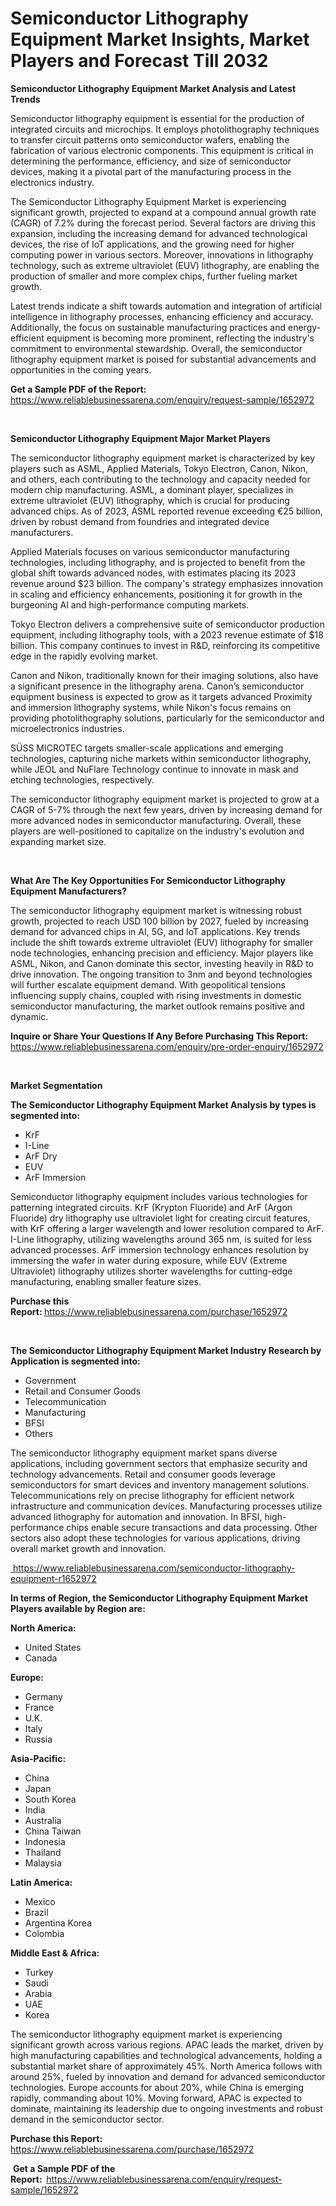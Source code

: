<p><h1>Semiconductor Lithography Equipment Market Insights, Market Players and Forecast Till 2032</h1></p><p><strong>Semiconductor Lithography Equipment Market Analysis and Latest Trends</strong></p>
<p><p>Semiconductor lithography equipment is essential for the production of integrated circuits and microchips. It employs photolithography techniques to transfer circuit patterns onto semiconductor wafers, enabling the fabrication of various electronic components. This equipment is critical in determining the performance, efficiency, and size of semiconductor devices, making it a pivotal part of the manufacturing process in the electronics industry.</p><p>The Semiconductor Lithography Equipment Market is experiencing significant growth, projected to expand at a compound annual growth rate (CAGR) of 7.2% during the forecast period. Several factors are driving this expansion, including the increasing demand for advanced technological devices, the rise of IoT applications, and the growing need for higher computing power in various sectors. Moreover, innovations in lithography technology, such as extreme ultraviolet (EUV) lithography, are enabling the production of smaller and more complex chips, further fueling market growth.</p><p>Latest trends indicate a shift towards automation and integration of artificial intelligence in lithography processes, enhancing efficiency and accuracy. Additionally, the focus on sustainable manufacturing practices and energy-efficient equipment is becoming more prominent, reflecting the industry's commitment to environmental stewardship. Overall, the semiconductor lithography equipment market is poised for substantial advancements and opportunities in the coming years.</p></p>
<p><strong>Get a Sample PDF of the Report:&nbsp;</strong> <a href="https://www.reliablebusinessarena.com/enquiry/request-sample/1652972?utm_campaign=3056&utm_medium=2&utm_source=Github&utm_content=ia&utm_term=16042025&utm_id=semiconductor-lithography-equipment">https://www.reliablebusinessarena.com/enquiry/request-sample/1652972</a></p>
<p>&nbsp;</p>
<p><strong>Semiconductor Lithography Equipment Major Market Players</strong></p>
<p><p>The semiconductor lithography equipment market is characterized by key players such as ASML, Applied Materials, Tokyo Electron, Canon, Nikon, and others, each contributing to the technology and capacity needed for modern chip manufacturing. ASML, a dominant player, specializes in extreme ultraviolet (EUV) lithography, which is crucial for producing advanced chips. As of 2023, ASML reported revenue exceeding €25 billion, driven by robust demand from foundries and integrated device manufacturers.</p><p>Applied Materials focuses on various semiconductor manufacturing technologies, including lithography, and is projected to benefit from the global shift towards advanced nodes, with estimates placing its 2023 revenue around $23 billion. The company's strategy emphasizes innovation in scaling and efficiency enhancements, positioning it for growth in the burgeoning AI and high-performance computing markets.</p><p>Tokyo Electron delivers a comprehensive suite of semiconductor production equipment, including lithography tools, with a 2023 revenue estimate of $18 billion. This company continues to invest in R&D, reinforcing its competitive edge in the rapidly evolving market.</p><p>Canon and Nikon, traditionally known for their imaging solutions, also have a significant presence in the lithography arena. Canon’s semiconductor equipment business is expected to grow as it targets advanced Proximity and immersion lithography systems, while Nikon's focus remains on providing photolithography solutions, particularly for the semiconductor and microelectronics industries.</p><p>SÜSS MICROTEC targets smaller-scale applications and emerging technologies, capturing niche markets within semiconductor lithography, while JEOL and NuFlare Technology continue to innovate in mask and etching technologies, respectively.</p><p>The semiconductor lithography equipment market is projected to grow at a CAGR of 5-7% through the next few years, driven by increasing demand for more advanced nodes in semiconductor manufacturing. Overall, these players are well-positioned to capitalize on the industry's evolution and expanding market size.</p></p>
<p>&nbsp;</p>
<p><strong>What Are The Key Opportunities For Semiconductor Lithography Equipment Manufacturers?</strong></p>
<p><p>The semiconductor lithography equipment market is witnessing robust growth, projected to reach USD 100 billion by 2027, fueled by increasing demand for advanced chips in AI, 5G, and IoT applications. Key trends include the shift towards extreme ultraviolet (EUV) lithography for smaller node technologies, enhancing precision and efficiency. Major players like ASML, Nikon, and Canon dominate this sector, investing heavily in R&D to drive innovation. The ongoing transition to 3nm and beyond technologies will further escalate equipment demand. With geopolitical tensions influencing supply chains, coupled with rising investments in domestic semiconductor manufacturing, the market outlook remains positive and dynamic.</p></p>
<p><strong>Inquire or Share Your Questions If Any Before Purchasing This Report:</strong> <a href="https://www.reliablebusinessarena.com/enquiry/pre-order-enquiry/1652972?utm_campaign=3056&utm_medium=2&utm_source=Github&utm_content=ia&utm_term=16042025&utm_id=semiconductor-lithography-equipment">https://www.reliablebusinessarena.com/enquiry/pre-order-enquiry/1652972</a></p>
<p>&nbsp;</p>
<p><strong>Market Segmentation</strong></p>
<p><strong>The Semiconductor Lithography Equipment Market Analysis by types is segmented into:</strong></p>
<p><ul><li>KrF</li><li>I-Line</li><li>ArF Dry</li><li>EUV</li><li>ArF Immersion</li></ul></p>
<p><p>Semiconductor lithography equipment includes various technologies for patterning integrated circuits. KrF (Krypton Fluoride) and ArF (Argon Fluoride) dry lithography use ultraviolet light for creating circuit features, with KrF offering a larger wavelength and lower resolution compared to ArF. I-Line lithography, utilizing wavelengths around 365 nm, is suited for less advanced processes. ArF immersion technology enhances resolution by immersing the wafer in water during exposure, while EUV (Extreme Ultraviolet) lithography utilizes shorter wavelengths for cutting-edge manufacturing, enabling smaller feature sizes.</p></p>
<p><strong>Purchase this Report:&nbsp;</strong><a href="https://www.reliablebusinessarena.com/purchase/1652972?utm_campaign=3056&utm_medium=2&utm_source=Github&utm_content=ia&utm_term=16042025&utm_id=semiconductor-lithography-equipment">https://www.reliablebusinessarena.com/purchase/1652972</a></p>
<p>&nbsp;</p>
<p><strong>The Semiconductor Lithography Equipment Market Industry Research by Application is segmented into:</strong></p>
<p><ul><li>Government</li><li>Retail and Consumer Goods</li><li>Telecommunication</li><li>Manufacturing</li><li>BFSI</li><li>Others</li></ul></p>
<p><p>The semiconductor lithography equipment market spans diverse applications, including government sectors that emphasize security and technology advancements. Retail and consumer goods leverage semiconductors for smart devices and inventory management solutions. Telecommunications rely on precise lithography for efficient network infrastructure and communication devices. Manufacturing processes utilize advanced lithography for automation and innovation. In BFSI, high-performance chips enable secure transactions and data processing. Other sectors also adopt these technologies for various applications, driving overall market growth and innovation.</p></p>
<p><a href="https://www.reliablebusinessarena.com/semiconductor-lithography-equipment-r1652972?utm_campaign=3056&utm_medium=2&utm_source=Github&utm_content=ia&utm_term=16042025&utm_id=semiconductor-lithography-equipment">&nbsp;https://www.reliablebusinessarena.com/semiconductor-lithography-equipment-r1652972</a></p>
<p><strong>In terms of Region, the Semiconductor Lithography Equipment Market Players available by Region are:</strong></p>
<p>
    <p> <strong> North America: </strong>
        <ul>
            <li>United States</li>
            <li>Canada</li>
        </ul>
        </p> 
    <p> <strong> Europe: </strong>
        <ul>
            <li>Germany</li>
            <li>France</li>
            <li>U.K.</li>
            <li>Italy</li>
            <li>Russia</li>
        </ul>
        </p> 
    <p> <strong> Asia-Pacific: </strong>
        <ul>
            <li>China</li>
            <li>Japan</li>
            <li>South Korea</li>
            <li>India</li>
            <li>Australia</li>
            <li>China Taiwan</li>
            <li>Indonesia</li>
            <li>Thailand</li>
            <li>Malaysia</li>
        </ul>
        </p> 
    <p> <strong> Latin America: </strong>
        <ul>
            <li>Mexico</li>
            <li>Brazil</li>
            <li>Argentina Korea</li>
            <li>Colombia</li>
        </ul>
        </p> 
    <p> <strong> Middle East & Africa: </strong>
        <ul>
            <li>Turkey</li>
            <li>Saudi</li>
            <li>Arabia</li>
            <li>UAE</li>
            <li>Korea</li>
        </ul>
    </p>
    </p>
<p><p>The semiconductor lithography equipment market is experiencing significant growth across various regions. APAC leads the market, driven by high manufacturing capabilities and technological advancements, holding a substantial market share of approximately 45%. North America follows with around 25%, fueled by innovation and demand for advanced semiconductor technologies. Europe accounts for about 20%, while China is emerging rapidly, commanding about 10%. Moving forward, APAC is expected to dominate, maintaining its leadership due to ongoing investments and robust demand in the semiconductor sector.</p></p>
<p><strong>Purchase this Report: </strong><a href="https://www.reliablebusinessarena.com/purchase/1652972?utm_campaign=3056&utm_medium=2&utm_source=Github&utm_content=ia&utm_term=16042025&utm_id=semiconductor-lithography-equipment">https://www.reliablebusinessarena.com/purchase/1652972</a></p>
<p>&nbsp;<strong>Get a Sample PDF of the Report:&nbsp;&nbsp;</strong><a href="https://www.reliablebusinessarena.com/enquiry/request-sample/1652972?utm_campaign=3056&utm_medium=2&utm_source=Github&utm_content=ia&utm_term=16042025&utm_id=semiconductor-lithography-equipment">https://www.reliablebusinessarena.com/enquiry/request-sample/1652972</a></p>
<p><strong></strong></p>
<p><p></p><p></p><p></p></p>